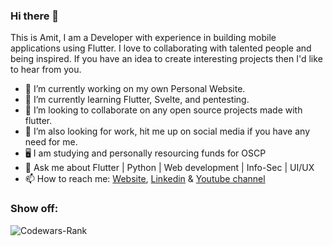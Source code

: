 ### Hi there 👋

This is Amit, I am a Developer with experience in building mobile applications using Flutter. I love to collaborating with talented people and being inspired. If you have an idea to create interesting projects then I'd like to hear from you.

- 🔭 I’m currently working on my own Personal Website.
- 🌱 I’m currently learning Flutter, Svelte, and pentesting.
- 👯 I’m looking to collaborate on any open source projects made with flutter.
- 👯 I’m also looking for work, hit me up on social media if you have any need for me.
- 🖥 I am studying and personally resourcing funds for OSCP 
- 💬 Ask me about Flutter | Python | Web development | Info-Sec | UI/UX
- 📫 How to reach me: [Website](https://amyth.dev), [Linkedin](https://www.linkedin.com/in/amit-chaudhari-6b2080170/) & [Youtube channel](https://youtube.com/channel/UCJ8mB3GeEEPnY0oWzP8vU7Q)

### Show off:

![Codewars-Rank](https://www.codewars.com/users/amitchaudhari9121/badges/large)



